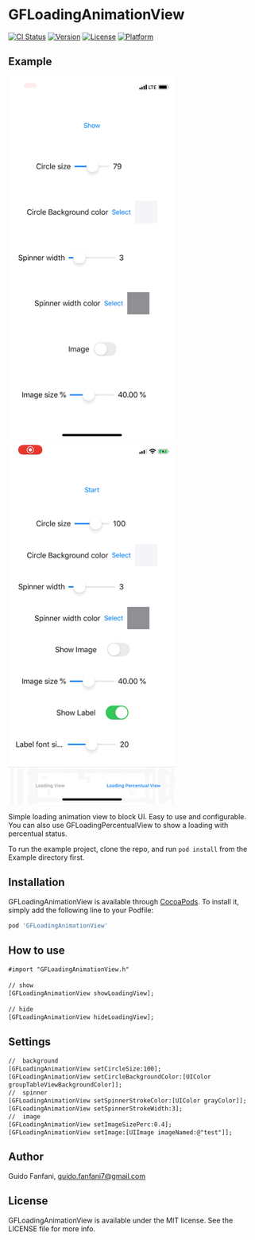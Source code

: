 # GFLoadingAnimationView

[![CI Status](https://img.shields.io/travis/guidosette/GFLoadingAnimationView.svg?style=flat)](https://travis-ci.org/guidosette/GFLoadingAnimationView)
[![Version](https://img.shields.io/cocoapods/v/GFLoadingAnimationView.svg?style=flat)](https://cocoapods.org/pods/GFLoadingAnimationView)
[![License](https://img.shields.io/cocoapods/l/GFLoadingAnimationView.svg?style=flat)](https://cocoapods.org/pods/GFLoadingAnimationView)
[![Platform](https://img.shields.io/cocoapods/p/GFLoadingAnimationView.svg?style=flat)](https://cocoapods.org/pods/GFLoadingAnimationView)

## Example

![Alt Text](https://github.com/guidosette/GFLoadingAnimationView/blob/master/photo.gif)
![Alt Text](https://github.com/guidosette/GFLoadingAnimationView/blob/master/photo2.gif)

Simple loading animation view to block UI. Easy to use and configurable.
You can also use GFLoadingPercentualView to show a loading with percentual status.

To run the example project, clone the repo, and run `pod install` from the Example directory first.


## Installation

GFLoadingAnimationView is available through [CocoaPods](https://cocoapods.org). To install
it, simply add the following line to your Podfile:

```ruby
pod 'GFLoadingAnimationView'
```

## How to use

    #import "GFLoadingAnimationView.h"

    // show
	[GFLoadingAnimationView showLoadingView];

    // hide
    [GFLoadingAnimationView hideLoadingView];

## Settings

    //	background
	[GFLoadingAnimationView setCircleSize:100];
	[GFLoadingAnimationView setCircleBackgroundColor:[UIColor groupTableViewBackgroundColor]];
    //	spinner
	[GFLoadingAnimationView setSpinnerStrokeColor:[UIColor grayColor]];
	[GFLoadingAnimationView setSpinnerStrokeWidth:3];
    //	image
	[GFLoadingAnimationView setImageSizePerc:0.4];
	[GFLoadingAnimationView setImage:[UIImage imageNamed:@"test"]];


## Author

Guido Fanfani, guido.fanfani7@gmail.com

## License

GFLoadingAnimationView is available under the MIT license. See the LICENSE file for more info.

